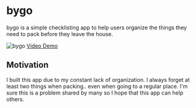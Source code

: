 # bygo

bygo is a simple checklisting app to help users organize the things they need to pack before they leave the house.

![bygo](/assets/bygo.png)
[Video Demo](https://youtu.be/EUud819iFZk)

## Motivation

I built this app due to my constant lack of organization. I always forget at least two things when packing.. even when going to a regular place. I'm sure this is a problem shared by many so I hope that this app can help others.

##
